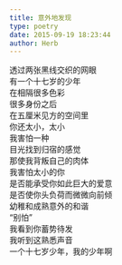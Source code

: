 ```yaml
---  
title: 意外地发现  
type: poetry  
date: 2015-09-19 18:23:44  
author: Herb    
---  
```

透过两张黑线交织的网眼  
有一个十七岁的少年  
在相隔很多色彩  
很多身份之后  
在五厘米见方的空间里  
你还太小，太小    
我害怕一种  
目光找到归宿的感觉  
那使我背叛自己的肉体    
我害怕太小的你  
是否能承受你如此巨大的爱意  
是否使你头负荷而微微向前倾    
幼稚和成熟意外的和谐  
“别怕”  
我看到你蓄势待发  
我听到这熟悉声音  
一个十七岁少年，我的少年啊